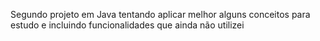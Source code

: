 Segundo projeto em Java tentando aplicar melhor alguns conceitos para estudo e incluindo funcionalidades que ainda não utilizei
